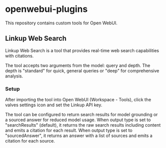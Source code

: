 # openwebui-plugins

This repository contains custom tools for Open WebUI.

## Linkup Web Search

Linkup Web Search is a tool that provides real-time web search capabilities with citations.

The tool accepts two arguments from the model: query and depth. The depth is "standard" for quick, general queries or "deep" for comprehensive analysis.

### Setup

After importing the tool into Open WebUI (Workspace - Tools), click the valves settings icon and set the Linkup API key.

The tool can be configured to return search results for model grounding or a sourced answer for reduced model usage. When output type is set to "searchResults" (default), it returns the raw search results including content and emits a citation for each result. When output type is set to "sourcedAnswer", it returns an answer with a list of sources and emits a citation for each source.
